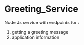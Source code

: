 # Greeting_Service
Node Js service with endpoints for :
1) getting a greeting message
2) application information
